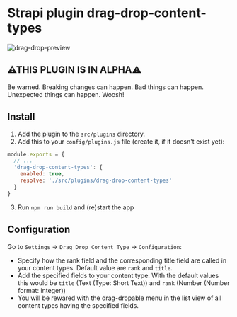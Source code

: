 # Strapi plugin drag-drop-content-types
![drag-drop-preview](https://user-images.githubusercontent.com/37687705/191790500-f7bc7968-cf10-4448-a049-3350d96d2d8b.png)

## ⚠THIS PLUGIN IS IN ALPHA⚠
Be warned. Breaking changes can happen. Bad things can happen. Unexpected things can happen. Woosh!

## Install
1. Add the plugin to the `src/plugins` directory. 
2. Add this to your `config/plugins.js` file (create it, if it doesn't exist yet):
```js
module.exports = {
  // ...
  'drag-drop-content-types': {
    enabled: true,
    resolve: './src/plugins/drag-drop-content-types'
  }
}
```
3. Run `npm run build` and (re)start the app

## Configuration
Go to `Settings` -> `Drag Drop Content Type` -> `Configuration`:
* Specify how the rank field and the corresponding title field are called in your content types. Default value are `rank` and `title`.
* Add the specified fields to your content type. With the default values this would be `title` (Text (Type: Short Text)) and `rank` (Number (Number format: integer)) 
* You will be rewared with the drag-dropable menu in the list view of all content types having the specified fields.

